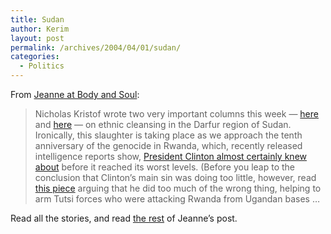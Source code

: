 ```yaml
---
title: Sudan
author: Kerim
layout: post
permalink: /archives/2004/04/01/sudan/
categories:
  - Politics
---
```

From <a href="http://bodyandsoul.typepad.com/blog/2004/03/sudan.html" onclick="_gaq.push(['_trackEvent', 'outbound-article', 'http://bodyandsoul.typepad.com/blog/2004/03/sudan.html', 'Jeanne at Body and Soul']);" >Jeanne at Body and Soul</a>:

> Nicholas Kristof wrote two very important columns this week &#8212; <a href="http://www.nytimes.com/2004/03/24/opinion/24KRIS.html?ex=1395464400&#38;en=9dc321df98a1847a&#38;ei=5007&#38;partner=USERLAND" onclick="_gaq.push(['_trackEvent', 'outbound-article', 'http://www.nytimes.com/2004/03/24/opinion/24KRIS.html?ex=1395464400&en=9dc321df98a1847a&ei=5007&partner=USERLAND', 'here']);" >here</a> and <a href="http://www.nytimes.com/2004/03/27/opinion/27KRIS.html?ex=1395810000&#38;en=6d9dbcc18766b491&#38;ei=5007&#38;partner=USERLAND" onclick="_gaq.push(['_trackEvent', 'outbound-article', 'http://www.nytimes.com/2004/03/27/opinion/27KRIS.html?ex=1395810000&en=6d9dbcc18766b491&ei=5007&partner=USERLAND', 'here']);" >here</a> &#8212; on ethnic cleansing in the Darfur region of Sudan. Ironically, this slaughter is taking place as we approach the tenth anniversary of the genocide in Rwanda, which, recently released intelligence reports show, <a href="http://www.guardian.co.uk/usa/story/0,12271,1182431,00.html" onclick="_gaq.push(['_trackEvent', 'outbound-article', 'http://www.guardian.co.uk/usa/story/0,12271,1182431,00.html', 'President Clinton almost certainly knew about']);" >President Clinton almost certainly knew about</a> before it reached its worst levels. (Before you leap to the conclusion that Clinton&#8217;s main sin was doing too little, however, read <a href="http://www.truthout.org/docs_04/033104B.shtml" onclick="_gaq.push(['_trackEvent', 'outbound-article', 'http://www.truthout.org/docs_04/033104B.shtml', 'this piece']);" >this piece</a> arguing that he did too much of the wrong thing, helping to arm Tutsi forces who were attacking Rwanda from Ugandan bases &#8230;

Read all the stories, and read <a href="http://bodyandsoul.typepad.com/blog/2004/03/sudan.html" onclick="_gaq.push(['_trackEvent', 'outbound-article', 'http://bodyandsoul.typepad.com/blog/2004/03/sudan.html', 'the rest']);" >the rest</a> of Jeanne&#8217;s post.

